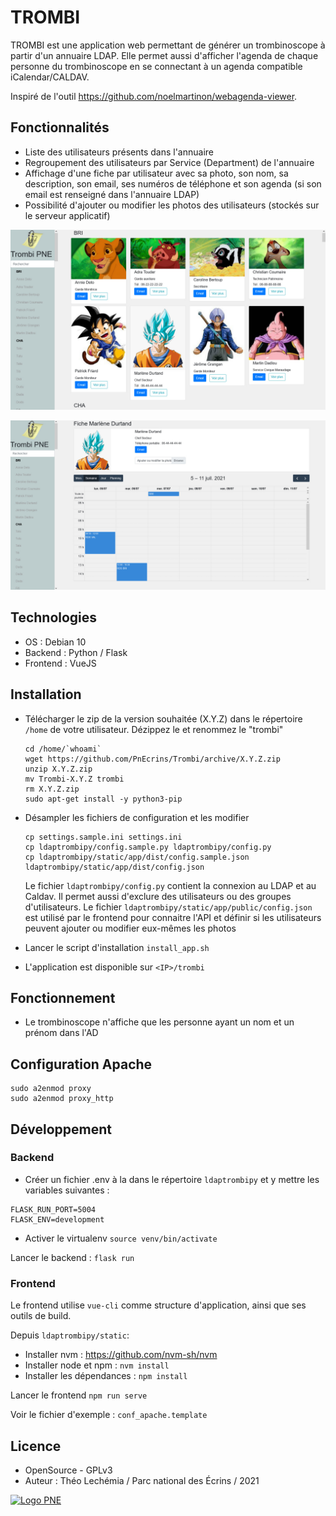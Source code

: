 # TROMBI

TROMBI est une application web permettant de générer un trombinoscope à partir d'un annuaire LDAP.
Elle permet aussi d'afficher l'agenda de chaque personne du trombinoscope en se connectant à un agenda compatible iCalendar/CALDAV.

Inspiré de l'outil https://github.com/noelmartinon/webagenda-viewer.

## Fonctionnalités

- Liste des utilisateurs présents dans l'annuaire
- Regroupement des utilisateurs par Service (Department) de l'annuaire
- Affichage d'une fiche par utilisateur avec sa photo, son nom, sa description, son email, ses numéros de téléphone et son agenda (si son email est renseigné dans l'annuaire LDAP)
- Possibilité d'ajouter ou modifier les photos des utilisateurs (stockés sur le serveur applicatif)

![Screenshot HOME](https://github.com/PnEcrins/Trombi/blob/main/docs/trombi-home.jpg)

![Screenshot FICHE](https://github.com/PnEcrins/Trombi/blob/main/docs/trombi-fiche.jpg)

## Technologies

- OS : Debian 10
- Backend : Python / Flask
- Frontend : VueJS

## Installation

- Télécharger le zip de la version souhaitée (X.Y.Z) dans le répertoire `/home` de votre utilisateur. Dézippez le et renommez le "trombi"

  ```
  cd /home/`whoami`
  wget https://github.com/PnEcrins/Trombi/archive/X.Y.Z.zip
  unzip X.Y.Z.zip
  mv Trombi-X.Y.Z trombi
  rm X.Y.Z.zip
  sudo apt-get install -y python3-pip

  ```

- Désampler les fichiers de configuration et les modifier

  ```
  cp settings.sample.ini settings.ini
  cp ldaptrombipy/config.sample.py ldaptrombipy/config.py
  cp ldaptrombipy/static/app/dist/config.sample.json ldaptrombipy/static/app/dist/config.json
  ```

  Le fichier `ldaptrombipy/config.py` contient la connexion au LDAP et au Caldav. Il permet aussi d'exclure des utilisateurs ou des groupes d'utilisateurs.
  Le fichier `ldaptrombipy/static/app/public/config.json` est utilisé par le frontend pour connaitre l'API et définir si les utilisateurs peuvent ajouter ou modifier eux-mêmes les photos

- Lancer le script d'installation `install_app.sh`
- L'application est disponible sur `<IP>/trombi`

## Fonctionnement

- Le trombinoscope n'affiche que les personne ayant un nom et un prénom dans l'AD

## Configuration Apache

```
sudo a2enmod proxy
sudo a2enmod proxy_http
```

## Développement

### Backend


- Créer un fichier .env à la dans le répertoire `ldaptrombipy` et y mettre les variables suivantes :

 ```
FLASK_RUN_PORT=5004
FLASK_ENV=development
 ```
- Activer le virtualenv `source venv/bin/activate`

Lancer le backend : `flask run`
 
 ### Frontend

Le frontend utilise `vue-cli` comme structure d'application, ainsi que ses outils de build.

Depuis `ldaptrombipy/static`:
- Installer nvm : https://github.com/nvm-sh/nvm
- Installer node et npm : `nvm install`
- Installer les dépendances : `npm install`

Lancer le frontend `npm run serve`

Voir le fichier d'exemple : `conf_apache.template`

## Licence

- OpenSource - GPLv3
- Auteur : Théo Lechémia / Parc national des Écrins / 2021

[![Logo PNE](http://geonature.fr/img/logo-pne.jpg)](https://www.ecrins-parcnational.fr)
